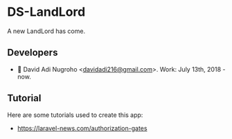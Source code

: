 # DS-LandLord
A new LandLord has come.

## Developers
* 👨 David Adi Nugroho \<<davidadi216@gmail.com>\>. Work: July 13th, 2018 - now.

## Tutorial
Here are some tutorials used to create this app:
* https://laravel-news.com/authorization-gates